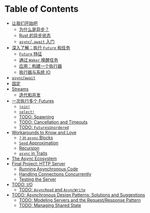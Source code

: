 # Table of Contents

- [让我们开始吧](01_getting_started/01_chapter_zh.md)
  - [为什么是异步？](01_getting_started/02_why_async_zh.md)
  - [Rust 的异步状态](01_getting_started/03_state_of_async_rust_zh.md)
  - [`async`/`.await` 入门](01_getting_started/04_async_await_primer_zh.md)
- [深入了解：执行 `Future` 和任务](02_execution/01_chapter_zh.md)
  - [`Future` 特征](02_execution/02_future_zh.md)
  - [通过 `Waker` 唤醒任务](02_execution/03_wakeups_zh.md)
  - [应用：构建一个执行器](02_execution/04_executor_zh.md)
  - [执行器与系统 IO](02_execution/05_io_zh.md)
- [`async`/`await`](03_async_await/01_chapter_zh.md)
- [固定](04_pinning/01_chapter_zh.md)
- [Streams](05_streams/01_chapter_zh.md)
  - [迭代和并发](05_streams/02_iteration_and_concurrency_zh.md)
- [一次执行多个 Futures](06_multiple_futures/01_chapter_zh.md)
  - [`join!`](06_multiple_futures/02_join_zh.md)
  - [`select!`](06_multiple_futures/03_select_zh.md)
  - [TODO: Spawning]()
  - [TODO: Cancellation and Timeouts]()
  - [TODO: `FuturesUnordered`]()
- [Workarounds to Know and Love](07_workarounds/01_chapter_zh.md)
  - [`?` in `async` Blocks](07_workarounds/02_err_in_async_blocks_zh.md)
  - [`Send` Approximation](07_workarounds/03_send_approximation_zh.md)
  - [Recursion](07_workarounds/04_recursion_zh.md)
  - [`async` in Traits](07_workarounds/05_async_in_traits_zh.md)
- [The Async Ecosystem](08_ecosystem/00_chapter_zh.md)
- [Final Project: HTTP Server](09_example/00_intro_zh.md)
  - [Running Asynchronous Code](09_example/01_running_async_code_zh.md)
  - [Handling Connections Concurrently](09_example/02_handling_connections_concurrently_zh.md)
  - [Testing the Server](09_example/03_tests_zh.md)
- [TODO: I/O]()
  - [TODO: `AsyncRead` and `AsyncWrite`]()
- [TODO: Asynchronous Design Patterns: Solutions and Suggestions]()
  - [TODO: Modeling Servers and the Request/Response Pattern]()
  - [TODO: Managing Shared State]()
